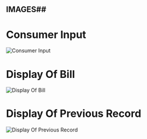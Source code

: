 ## IMAGES##

# Consumer Input #


![Consumer Input](https://github.com/habeeb063/M1_Billcalculator_Utilities/blob/master/6_ImagesAndVideos/Images/Consumer%20input.png?raw=true)

# Display Of Bill #

![Display Of Bill](https://github.com/habeeb063/M1_Billcalculator_Utilities/blob/master/6_ImagesAndVideos/Images/Display%20of%20Bill.png?raw=true)

# Display Of Previous Record #

![Display Of Previous Record](https://github.com/habeeb063/M1_Billcalculator_Utilities/blob/master/6_ImagesAndVideos/Images/Display%20of%20previous%20details.png?raw=true)

